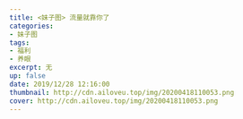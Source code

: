 ```yaml
---
title: <妹子图> 流量就靠你了
categories:
- 妹子图
tags: 
- 福利
- 养眼
excerpt: 无
up: false
date: 2019/12/28 12:16:00
thumbnail: http://cdn.ailoveu.top/img/20200418110053.png
cover: http://cdn.ailoveu.top/img/20200418110053.png
---
```


  <div align="center" class="mzt-container" >

 <p><img class="lazy-img"  data-src="https://s2.ax1x.com/2019/12/29/lu39XR.md.jpg"></p>    

 <p><img class="lazy-img"  data-src="https://s2.ax1x.com/2019/12/29/lu3EtO.md.jpg"></p>    

 <p><img class="lazy-img"  data-src="https://s2.ax1x.com/2019/12/29/lu8TZq.jpg"></p>    

 <p><img class="lazy-img"  data-src="https://s2.ax1x.com/2019/12/29/lu8LJU.jpg"></p>    

 <p><img class="lazy-img"  data-src="https://s2.ax1x.com/2019/12/29/lu3Pn1.jpg"></p>    

 <p><img class="lazy-img"  data-src="https://s2.ax1x.com/2019/12/29/lu8ILn.jpg"></p>    

 <p><img class="lazy-img"  data-src="https://s2.ax1x.com/2019/12/29/lu8HoV.jpg"></p>    

 <p><img class="lazy-img"  data-src="https://s2.ax1x.com/2019/12/29/lu8qiT.jpg"></p>    

  </div>